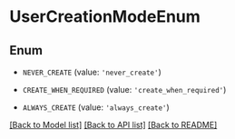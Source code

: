 # UserCreationModeEnum


## Enum

* `NEVER_CREATE` (value: `'never_create'`)

* `CREATE_WHEN_REQUIRED` (value: `'create_when_required'`)

* `ALWAYS_CREATE` (value: `'always_create'`)

[[Back to Model list]](../README.md#documentation-for-models) [[Back to API list]](../README.md#documentation-for-api-endpoints) [[Back to README]](../README.md)


